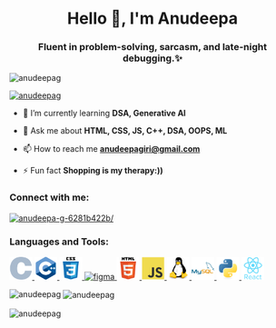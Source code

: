 <h1 align="center">Hello 👋, I'm Anudeepa </h1>
<!--<h3 align="center">Only things that might stop me? An exceptionally compelling bug report or a robust coffee ☕. Until then, chasing bugs on! 🚀</h3>-->

<!--
<h3 align="center">Code finally works its magic after centuries of frustration 🕰️ when you least expect it!✨</h3>-->
<h3 align="center">Fluent in problem-solving, sarcasm, and late-night debugging.✨</h3>

<p align="left"> <img src="https://komarev.com/ghpvc/?username=anudeepag&label=Profile%20views&color=0e75b6&style=flat" alt="anudeepag" /> </p>

<p align="left"> <a href="https://github.com/ryo-ma/github-profile-trophy"><img src="https://github-profile-trophy.vercel.app/?username=anudeepag" alt="anudeepag" /></a> </p>

- 🌱 I’m currently learning **DSA, Generative AI**

- 💬 Ask me about **HTML, CSS, JS, C++, DSA, OOPS, ML**

- 📫 How to reach me **anudeepagiri@gmail.com**

- ⚡ Fun fact **Shopping is my therapy:))**

<h3 align="left">Connect with me:</h3>
<p align="left">
<a href="https://linkedin.com/in/anudeepa-g-6281b422b/" target="blank"><img align="center" src="https://raw.githubusercontent.com/rahuldkjain/github-profile-readme-generator/master/src/images/icons/Social/linked-in-alt.svg" alt="anudeepa-g-6281b422b/" height="30" width="40" /></a>
</p>

<h3 align="left">Languages and Tools:</h3>
<p align="left"> <a href="https://www.cprogramming.com/" target="_blank" rel="noreferrer"> <img src="https://raw.githubusercontent.com/devicons/devicon/master/icons/c/c-original.svg" alt="c" width="40" height="40"/> </a> <a href="https://www.w3schools.com/cpp/" target="_blank" rel="noreferrer"> <img src="https://raw.githubusercontent.com/devicons/devicon/master/icons/cplusplus/cplusplus-original.svg" alt="cplusplus" width="40" height="40"/> </a> <a href="https://www.w3schools.com/css/" target="_blank" rel="noreferrer"> <img src="https://raw.githubusercontent.com/devicons/devicon/master/icons/css3/css3-original-wordmark.svg" alt="css3" width="40" height="40"/> </a> <a href="https://www.figma.com/" target="_blank" rel="noreferrer"> <img src="https://www.vectorlogo.zone/logos/figma/figma-icon.svg" alt="figma" width="40" height="40"/> </a> <a href="https://www.w3.org/html/" target="_blank" rel="noreferrer"> <img src="https://raw.githubusercontent.com/devicons/devicon/master/icons/html5/html5-original-wordmark.svg" alt="html5" width="40" height="40"/> </a> <a href="https://developer.mozilla.org/en-US/docs/Web/JavaScript" target="_blank" rel="noreferrer"> <img src="https://raw.githubusercontent.com/devicons/devicon/master/icons/javascript/javascript-original.svg" alt="javascript" width="40" height="40"/> </a> <a href="https://www.linux.org/" target="_blank" rel="noreferrer"> <img src="https://raw.githubusercontent.com/devicons/devicon/master/icons/linux/linux-original.svg" alt="linux" width="40" height="40"/> </a> <a href="https://www.mysql.com/" target="_blank" rel="noreferrer"> <img src="https://raw.githubusercontent.com/devicons/devicon/master/icons/mysql/mysql-original-wordmark.svg" alt="mysql" width="40" height="40"/> </a> <a href="https://www.python.org" target="_blank" rel="noreferrer"> <img src="https://raw.githubusercontent.com/devicons/devicon/master/icons/python/python-original.svg" alt="python" width="40" height="40"/> </a> <a href="https://reactjs.org/" target="_blank" rel="noreferrer"> <img src="https://raw.githubusercontent.com/devicons/devicon/master/icons/react/react-original-wordmark.svg" alt="react" width="40" height="40"/> </a> </p>

<p><img align="left" src="https://github-readme-stats.vercel.app/api/top-langs?username=anudeepag&show_icons=true&locale=en&layout=compact" alt="anudeepag" /></p>

<p>&nbsp;<img align="center" src="https://github-readme-stats.vercel.app/api?username=anudeepag&show_icons=true&locale=en" alt="anudeepag" /></p>

<p><img align="center" src="https://github-readme-streak-stats.herokuapp.com/?user=anudeepag&" alt="anudeepag" /></p>
